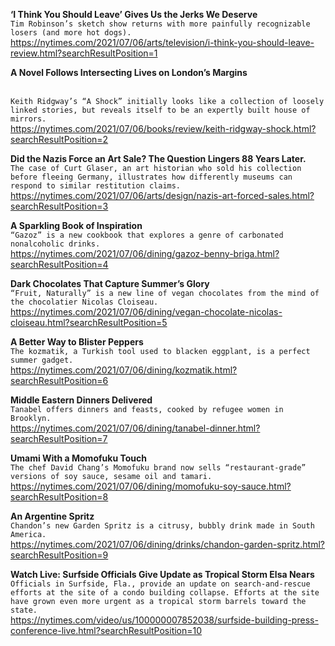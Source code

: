**‘I Think You Should Leave’ Gives Us the Jerks We Deserve**\
`Tim Robinson’s sketch show returns with more painfully recognizable losers (and more hot dogs).`\
https://nytimes.com/2021/07/06/arts/television/i-think-you-should-leave-review.html?searchResultPosition=1

**A Novel Follows Intersecting Lives on London’s Margins <div id="gtx-trans" style="position: absolute; left: 141px; top: -18px;"> </div>**\
`Keith Ridgway’s “A Shock” initially looks like a collection of loosely linked stories, but reveals itself to be an expertly built house of mirrors.`\
https://nytimes.com/2021/07/06/books/review/keith-ridgway-shock.html?searchResultPosition=2

**Did the Nazis Force an Art Sale? The Question Lingers 88 Years Later.**\
`The case of Curt Glaser, an art historian who sold his collection before fleeing Germany, illustrates how differently museums can respond to similar restitution claims.`\
https://nytimes.com/2021/07/06/arts/design/nazis-art-forced-sales.html?searchResultPosition=3

**A Sparkling Book of Inspiration**\
`“Gazoz” is a new cookbook that explores a genre of carbonated nonalcoholic drinks.`\
https://nytimes.com/2021/07/06/dining/gazoz-benny-briga.html?searchResultPosition=4

**Dark Chocolates That Capture Summer’s Glory**\
`“Fruit, Naturally” is a new line of vegan chocolates from the mind of the chocolatier Nicolas Cloiseau.`\
https://nytimes.com/2021/07/06/dining/vegan-chocolate-nicolas-cloiseau.html?searchResultPosition=5

**A Better Way to Blister Peppers**\
`The kozmatik, a Turkish tool used to blacken eggplant, is a perfect summer gadget.`\
https://nytimes.com/2021/07/06/dining/kozmatik.html?searchResultPosition=6

**Middle Eastern Dinners Delivered**\
`Tanabel offers dinners and feasts, cooked by refugee women in Brooklyn.`\
https://nytimes.com/2021/07/06/dining/tanabel-dinner.html?searchResultPosition=7

**Umami With a Momofuku Touch**\
`The chef David Chang’s Momofuku brand now sells “restaurant-grade” versions of soy sauce, sesame oil and tamari.`\
https://nytimes.com/2021/07/06/dining/momofuku-soy-sauce.html?searchResultPosition=8

**An Argentine Spritz**\
`Chandon’s new Garden Spritz is a citrusy, bubbly drink made in South America.`\
https://nytimes.com/2021/07/06/dining/drinks/chandon-garden-spritz.html?searchResultPosition=9

**Watch Live: Surfside Officials Give Update as Tropical Storm Elsa Nears**\
`Officials in Surfside, Fla., provide an update on search-and-rescue efforts at the site of a condo building collapse. Efforts at the site have grown even more urgent as a tropical storm barrels toward the state.`\
https://nytimes.com/video/us/100000007852038/surfside-building-press-conference-live.html?searchResultPosition=10

